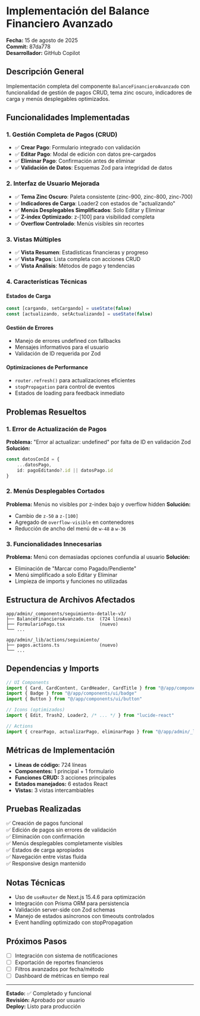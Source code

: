 # Implementación del Balance Financiero Avanzado
**Fecha:** 15 de agosto de 2025  
**Commit:** 87da778  
**Desarrollador:** GitHub Copilot  

## Descripción General
Implementación completa del componente `BalanceFinancieroAvanzado` con funcionalidad de gestión de pagos CRUD, tema zinc oscuro, indicadores de carga y menús desplegables optimizados.

## Funcionalidades Implementadas

### 1. Gestión Completa de Pagos (CRUD)
- ✅ **Crear Pago**: Formulario integrado con validación
- ✅ **Editar Pago**: Modal de edición con datos pre-cargados
- ✅ **Eliminar Pago**: Confirmación antes de eliminar
- ✅ **Validación de Datos**: Esquemas Zod para integridad de datos

### 2. Interfaz de Usuario Mejorada
- ✅ **Tema Zinc Oscuro**: Paleta consistente (zinc-900, zinc-800, zinc-700)
- ✅ **Indicadores de Carga**: Loader2 con estados de "actualizando"
- ✅ **Menús Desplegables Simplificados**: Solo Editar y Eliminar
- ✅ **Z-index Optimizado**: z-[100] para visibilidad completa
- ✅ **Overflow Controlado**: Menús visibles sin recortes

### 3. Vistas Múltiples
- ✅ **Vista Resumen**: Estadísticas financieras y progreso
- ✅ **Vista Pagos**: Lista completa con acciones CRUD
- ✅ **Vista Análisis**: Métodos de pago y tendencias

### 4. Características Técnicas

#### Estados de Carga
```typescript
const [cargando, setCargando] = useState(false)
const [actualizando, setActualizando] = useState(false)
```

#### Gestión de Errores
- Manejo de errores undefined con fallbacks
- Mensajes informativos para el usuario
- Validación de ID requerida por Zod

#### Optimizaciones de Performance
- `router.refresh()` para actualizaciones eficientes
- `stopPropagation` para control de eventos
- Estados de loading para feedback inmediato

## Problemas Resueltos

### 1. Error de Actualización de Pagos
**Problema:** "Error al actualizar: undefined" por falta de ID en validación Zod
**Solución:** 
```typescript
const datosConId = {
    ...datosPago,
    id: pagoEditando?.id || datosPago.id
}
```

### 2. Menús Desplegables Cortados
**Problema:** Menús no visibles por z-index bajo y overflow hidden
**Solución:**
- Cambio de `z-50` a `z-[100]`
- Agregado de `overflow-visible` en contenedores
- Reducción de ancho del menú de `w-48` a `w-36`

### 3. Funcionalidades Innecesarias
**Problema:** Menú con demasiadas opciones confundía al usuario
**Solución:**
- Eliminación de "Marcar como Pagado/Pendiente"
- Menú simplificado a solo Editar y Eliminar
- Limpieza de imports y funciones no utilizadas

## Estructura de Archivos Afectados

```
app/admin/_components/seguimiento-detalle-v3/
├── BalanceFinancieroAvanzado.tsx  (724 líneas)
├── FormularioPago.tsx             (nuevo)
└── ...

app/admin/_lib/actions/seguimiento/
├── pagos.actions.ts               (nuevo)
└── ...
```

## Dependencias y Imports
```typescript
// UI Components
import { Card, CardContent, CardHeader, CardTitle } from "@/app/components/ui/card"
import { Badge } from "@/app/components/ui/badge"
import { Button } from "@/app/components/ui/button"

// Icons (optimizados)
import { Edit, Trash2, Loader2, /* ... */ } from "lucide-react"

// Actions
import { crearPago, actualizarPago, eliminarPago } from "@/app/admin/_lib/actions/seguimiento/pagos.actions"
```

## Métricas de Implementación
- **Líneas de código:** 724 líneas
- **Componentes:** 1 principal + 1 formulario
- **Funciones CRUD:** 3 acciones principales
- **Estados manejados:** 6 estados React
- **Vistas:** 3 vistas intercambiables

## Pruebas Realizadas
✅ Creación de pagos funcional  
✅ Edición de pagos sin errores de validación  
✅ Eliminación con confirmación  
✅ Menús desplegables completamente visibles  
✅ Estados de carga apropiados  
✅ Navegación entre vistas fluida  
✅ Responsive design mantenido  

## Notas Técnicas
- Uso de `useRouter` de Next.js 15.4.6 para optimización
- Integración con Prisma ORM para persistencia
- Validación server-side con Zod schemas
- Manejo de estados asíncronos con timeouts controlados
- Event handling optimizado con stopPropagation

## Próximos Pasos
- [ ] Integración con sistema de notificaciones
- [ ] Exportación de reportes financieros
- [ ] Filtros avanzados por fecha/método
- [ ] Dashboard de métricas en tiempo real

---
**Estado:** ✅ Completado y funcional  
**Revisión:** Aprobado por usuario  
**Deploy:** Listo para producción
